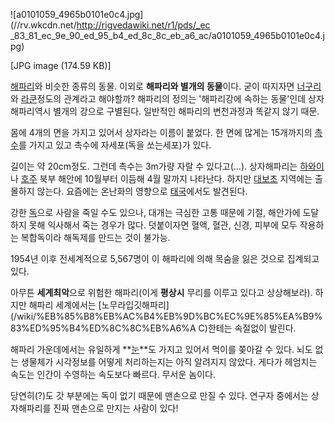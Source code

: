 ![a0101059_4965b0101e0c4.jpg](//rv.wkcdn.net/http://rigvedawiki.net/r1/pds/_ec
_83_81_ec_9e_90_ed_95_b4_ed_8c_8c_eb_a6_ac/a0101059_4965b0101e0c4.jpg)

[JPG image (174.59 KB)]

[해파리](%ED%95%B4%ED%8C%8C%EB%A6%AC.md)와 비슷한 종류의 동물. 이외로 **해파리와 별개의 동물**이다.
굳이 따지자면 [너구리](%EB%84%88%EA%B5%AC%EB%A6%AC.md)와
[라쿤](%EB%9D%BC%EC%BF%A4.md)정도의 관계라고 해야할까? 해파리의 정의는 '해파리강에 속하는 동물'인데 상자해파리역시
별개의 강으로 구별된다. 일반적인 해파리의 변천과정과 똑같지 않기 때문.

몸에 4개의 면을 가지고 있어서 상자라는 이름이 붙었다. 한 면에 많게는 15개까지의
[촉수](%EC%B4%89%EC%88%98.md)를 가지고 있고 촉수에 자세포(독을 쏘는세포)가 있다.

길이는 약 20cm정도. 그런데 촉수는 3m가량 자랄 수 있다고(...). 상자해파리는
[하와이](%ED%95%98%EC%99%80%EC%9D%B4.md)나 [호주](%ED%98%B8%EC%A3%BC.md) 북부
해안에 10월부터 이듬해 4월 말까지 나타난다. 하지만 [대보초](%EB%8C%80%EB%B3%B4%EC%B4%88.md) 지역에는
출몰하지 않는다. 요즘에는 온난화의 영향으로 [태국](%ED%83%9C%EA%B5%AD.md)에서도 발견된다.

강한 [독](%EB%8F%85.md)으로 사람을 죽일 수도 있으나, 대개는 극심한 고통 때문에 기절, 해안가에 도달하지 못해 익사해서
죽는 경우가 많다. 덧붙이자면 혈액, 혈관, 신경, 피부에 모두 작용하는 복합독이라 해독제를 만드는 것이 불가능.

1954년 이후 전세계적으로 5,567명이 이 해파리에 의해 목숨을 잃은 것으로 집계되고 있다.

아무튼 **세계최악**으로 위험한 해파리(이게 **평상시** 무리를 이루고 있다고 상상해보라). 하지만 해파리 세계에서는 [노무라입깃해파리]
(/wiki/%EB%85%B8%EB%AC%B4%EB%9D%BC%EC%9E%85%EA%B9%83%ED%95%B4%ED%8C%8C%EB%A6%A
C)한테는 속절없이 발린다.

해파리 가운데에서는 유일하게 **[눈](%EB%88%88.md)**도 가지고 있어서 먹이를 쫒아갈 수 있다. 뇌도 없는 생물체가
시각정보를 어떻게 처리하는지는 아직 알려지지 않았다. 게다가 헤엄치는 속도는 인간이 수영하는 속도보다 빠르다. 무서운 놈이다.

당연히(?)도 갓 부분에는 독이 없기 때문에 맨손으로 만질 수 있다. 연구자 중에서는 상자해파리를 진짜 맨손으로 만지는 사람이 있다!

